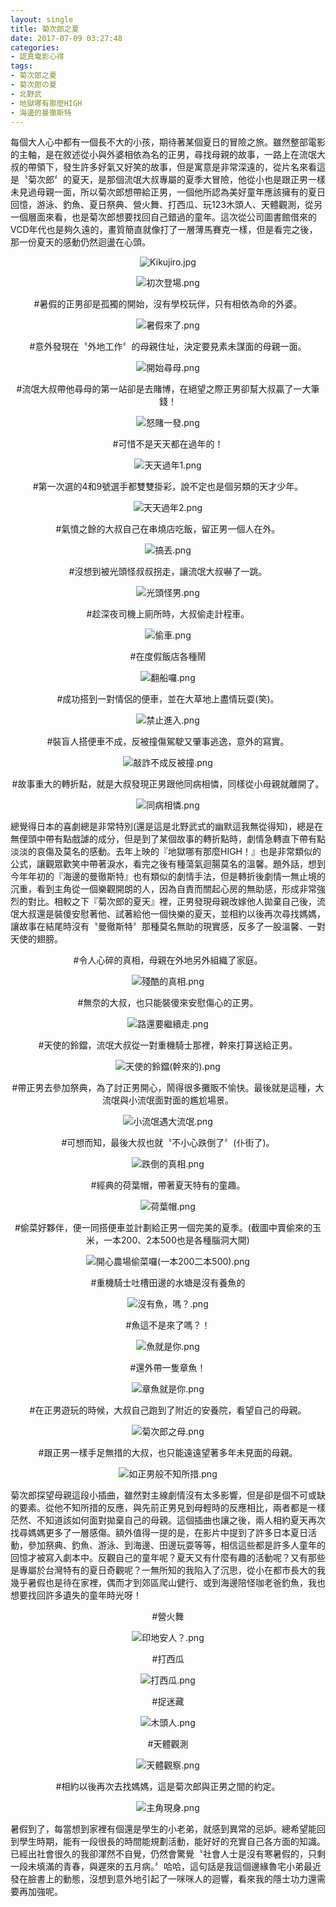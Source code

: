 ```yaml
---
layout: single
title: 菊次郎之夏
date: 2017-07-09 03:27:48
categories:
- 認真電影心得
tags:
- 菊次郎之夏
- 菊次郎の夏
- 北野武
- 地獄哪有那麼HIGH
- 海邊的曼徹斯特
---
```


每個大人心中都有一個長不大的小孩，期待著某個夏日的冒險之旅。雖然整部電影的主軸，是在敘述從小與外婆相依為名的正男，尋找母親的故事，一路上在流氓大叔的帶領下，發生許多好氣又好笑的故事，但是寓意是非常深遠的，從片名來看這是〝菊次郎〞的夏天，是那個流氓大叔專屬的夏季大冒險，他從小也是跟正男一樣未見過母親一面，所以菊次郎想帶給正男，一個他所認為美好童年應該擁有的夏日回憶，游泳、釣魚、夏日祭典、營火舞、打西瓜、玩123木頭人、天體觀測，從另一個層面來看，也是菊次郎想要找回自己錯過的童年。這次從公司圖書館借來的VCD年代也是夠久遠的，畫質簡直就像打了一層薄馬賽克一樣，但是看完之後，那一份夏天的感動仍然迴盪在心頭。

<p style="text-align:center"><img alt="Kikujiro.jpg" src="https://pic.pimg.tw/kwbuster/1499571074-1047931977.jpg?v=1499571077" title="Kikujiro.jpg"></p>


<p style="text-align:center"><img alt="初次登場.png" src="https://pic.pimg.tw/kwbuster/1498912640-1252325354_n.png?v=1499571077" title="初次登場.png"></p>

<p style="text-align: center;">#暑假的正男卻是孤獨的開始，沒有學校玩伴，只有相依為命的外婆。</p>

<p style="text-align:center"><img alt="暑假來了.png" src="https://pic.pimg.tw/kwbuster/1498912647-2281819612_n.png?v=1499571077" title="暑假來了.png"></p>

<p style="text-align: center;">#意外發現在〝外地工作〞的母親住址，決定要見素未謀面的母親一面。</p>

<p style="text-align:center"><img alt="開始尋母.png" src="https://pic.pimg.tw/kwbuster/1498912651-814777156_n.png?v=1499571077" title="開始尋母.png"></p>

<p style="text-align: center;">#流氓大叔帶他尋母的第一站卻是去賭博，在絕望之際正男卻幫大叔贏了一大筆錢！</p>

<p style="text-align:center"><img alt="怒賭一發.png" src="https://pic.pimg.tw/kwbuster/1498912641-1212256570_n.png?v=1499571077" title="怒賭一發.png"></p>

<p style="text-align: center;">#可惜不是天天都在過年的！</p>

<p style="text-align:center"><img alt="天天過年1.png" src="https://pic.pimg.tw/kwbuster/1498912625-2406308042_n.png?v=1499571076" title="天天過年1.png"></p>

<p style="text-align: center;">#第一次選的4和9號選手都雙雙掛彩，說不定也是個另類的天才少年。</p>

<p style="text-align:center"><img alt="天天過年2.png" src="https://pic.pimg.tw/kwbuster/1498912625-1788066279_n.png?v=1499571077" title="天天過年2.png"></p>

<p style="text-align: center;">#氣憤之餘的大叔自己在串燒店吃飯，留正男一個人在外。</p>

<p style="text-align:center"><img alt="搞丟.png" src="https://pic.pimg.tw/kwbuster/1498912652-2323263658_n.png?v=1499571077" title="搞丟.png"></p>

<p style="text-align: center;">#沒想到被光頭怪叔叔拐走，讓流氓大叔嚇了一跳。</p>

<p style="text-align:center"><img alt="光頭怪男.png" src="https://pic.pimg.tw/kwbuster/1498912635-3987378945_n.png?v=1499571077" title="光頭怪男.png"></p>

<p style="text-align: center;">#趁深夜司機上廁所時，大叔偷走計程車。</p>

<p style="text-align:center"><img alt="偷車.png" src="https://pic.pimg.tw/kwbuster/1498912640-3208472154_n.png?v=1499571077" title="偷車.png"></p>

<p style="text-align: center;">#在度假飯店各種鬧</p>

<p style="text-align:center"><img alt="翻船囉.png" src="https://pic.pimg.tw/kwbuster/1498912653-3489164407_n.png?v=1499571077" title="翻船囉.png"></p>

<p style="text-align: center;">#成功搭到一對情侶的便車，並在大草地上盡情玩耍(笑)。</p>

<p style="text-align:center"><img alt="禁止進入.png" src="https://pic.pimg.tw/kwbuster/1498912652-2489646835_n.png?v=1499571077" title="禁止進入.png"></p>

<p style="text-align: center;">#裝盲人搭便車不成，反被撞傷駕駛又肇事逃逸，意外的寫實。</p>

<p style="text-align:center"><img alt="敲詐不成反被撞.png" src="https://pic.pimg.tw/kwbuster/1498912652-1690960044_n.png?v=1499571077" title="敲詐不成反被撞.png"></p>

<p style="text-align: center;">#故事重大的轉折點，就是大叔發現正男跟他同病相憐，同樣從小母親就離開了。</p>

<p style="text-align:center"><img alt="同病相憐.png" src="https://pic.pimg.tw/kwbuster/1498912635-3272380141_n.png?v=1499571077" title="同病相憐.png"></p>


總覺得日本的喜劇總是非常特別(還是這是北野武式的幽默這我無從得知)，總是在無俚頭中帶有點戲謔的成分，但是到了某個故事的轉折點時，劇情急轉直下帶有點淡淡的哀傷及莫名的感動。去年上映的『地獄哪有那麼HIGH！』也是非常類似的公式，讓觀眾歡笑中帶著淚水，看完之後有種蕩氣迴腸莫名的溫馨。題外話，想到今年年初的『海邊的曼徹斯特』也有類似的劇情手法，但是轉折後劇情一無止境的沉重，看到主角從一個樂觀開朗的人，因為自責而關起心房的無助感，形成非常強烈的對比。相較之下『菊次郎的夏天』裡，正男發現母親改嫁他人拋棄自己後，流氓大叔還是裝傻安慰著他、試著給他一個快樂的夏天，並相約以後再次尋找媽媽，讓故事在結尾時沒有〝曼徹斯特〞那種莫名無助的現實感，反多了一股溫馨、一對天使的翅膀。


<p style="text-align: center;">#令人心碎的真相，母親在外地另外組織了家庭。</p>

<p style="text-align:center"><img alt="殘酷的真相.png" src="https://pic.pimg.tw/kwbuster/1498912646-2452006114_n.png?v=1499571077" title="殘酷的真相.png"></p>

<p style="text-align: center;">#無奈的大叔，也只能裝傻來安慰傷心的正男。</p>

<p style="text-align:center"><img alt="路還要繼續走.png" src="https://pic.pimg.tw/kwbuster/1498912652-190514369_n.png?v=1499571077" title="路還要繼續走.png"></p>

<p style="text-align: center;">#天使的鈴鐺，流氓大叔從一對重機騎士那裡，幹來打算送給正男。</p>

<p style="text-align:center"><img alt="天使的鈴鐺(幹來的).png" src="https://pic.pimg.tw/kwbuster/1498912624-3406481052_n.png?v=1499571077" title="天使的鈴鐺(幹來的).png"></p>

<p style="text-align: center;">#帶正男去參加祭典，為了討正男開心，鬧得很多攤販不愉快。最後就是這種，大流氓與小流氓面對面的尷尬場景。</p>

<p style="text-align:center"><img alt="小流氓遇大流氓.png" src="https://pic.pimg.tw/kwbuster/1498912624-835683742_n.png?v=1499571076" title="小流氓遇大流氓.png"></p>

<p style="text-align: center;">#可想而知，最後大叔也就〝不小心跌倒了〞(仆街了)。</p>

<p style="text-align:center"><img alt="跌倒的真相.png" src="https://pic.pimg.tw/kwbuster/1498912647-4032800349_n.png?v=1499571077" title="跌倒的真相.png"></p>

<p style="text-align: center;">#經典的荷葉帽，帶著夏天特有的童趣。</p>

<p style="text-align:center"><img alt="荷葉帽.png" src="https://pic.pimg.tw/kwbuster/1498912644-3213570753_n.png?v=1499571077" title="荷葉帽.png"></p>

<p style="text-align: center;">#偷菜好夥伴，便一同搭便車並計劃給正男一個完美的夏季。(截圖中賣偷來的玉米，一本200、2本500也是各種腦洞大開)</p>

<p style="text-align:center"><img alt="開心農場偷菜囉(一本200二本500).png" src="https://pic.pimg.tw/kwbuster/1498912648-819265374_n.png?v=1499571077" title="開心農場偷菜囉(一本200二本500).png"></p>

<p style="text-align: center;">#重機騎士吐槽田邊的水塘是沒有養魚的</p>

<p style="text-align:center"><img alt="沒有魚，嗎？.png" src="https://pic.pimg.tw/kwbuster/1498912640-3139096623_n.png?v=1499571077" title="沒有魚，嗎？.png"></p>

<p style="text-align: center;">#魚這不是來了嗎？！</p>

<p style="text-align:center"><img alt="魚就是你.png" src="https://pic.pimg.tw/kwbuster/1498912644-3623659906_n.png?v=1499571077" title="魚就是你.png"></p>

<p style="text-align: center;">#還外帶一隻章魚！</p>

<p style="text-align:center"><img alt="章魚就是你.png" src="https://pic.pimg.tw/kwbuster/1498912641-1341275832_n.png?v=1499571077" title="章魚就是你.png"></p>

<p style="text-align: center;">#在正男遊玩的時候，大叔自己跑到了附近的安養院，看望自己的母親。</p>

<p style="text-align:center"><img alt="菊次郎之母.png" src="https://pic.pimg.tw/kwbuster/1498912646-1079857543_n.png?v=1499571077" title="菊次郎之母.png"></p>

<p style="text-align: center;">#跟正男一樣手足無措的大叔，也只能遠遠望著多年未見面的母親。</p>

<p style="text-align:center"><img alt="如正男般不知所措.png" src="https://pic.pimg.tw/kwbuster/1498912639-2574081308_n.png?v=1499571077" title="如正男般不知所措.png"></p>


菊次郎探望母親這段小插曲，雖然對主線劇情沒有太多影響，但是卻是個不可或缺的要素。從他不知所措的反應，與先前正男見到母輕時的反應相比，兩者都是一樣茫然、不知道該如何面對拋棄自己的母親。這個插曲也讓之後，兩人相約夏天再次找尋媽媽更多了一層感傷。額外值得一提的是，在影片中提到了許多日本夏日活動，參加祭典、釣魚、游泳、到海邊、田邊玩耍等等，相信這些都是許多人童年的回憶才被寫入劇本中。反觀自己的童年呢？夏天又有什麼有趣的活動呢？又有那些是專屬於台灣特有的夏日奇觀呢？一無所知的我陷入了沉思，從小在都市長大的我幾乎暑假也是待在家裡，偶而才到郊區爬山健行、或到海邊陪怪咖老爸釣魚，我也想要找回許多遺失的童年時光呀！


<p style="text-align: center;">#營火舞</p>

<p style="text-align:center"><img alt="印地安人？.png" src="https://pic.pimg.tw/kwbuster/1498912635-2327651402_n.png?v=1499571077" title="印地安人？.png"></p>

<p style="text-align: center;">#打西瓜</p>

<p style="text-align:center"><img alt="打西瓜.png" src="https://pic.pimg.tw/kwbuster/1498912635-1229161943_n.png?v=1499571077" title="打西瓜.png"></p>

<p style="text-align: center;">#捉迷藏</p>

<p style="text-align:center"><img alt="木頭人.png" src="https://pic.pimg.tw/kwbuster/1498912635-2500564240_n.png?v=1499571077" title="木頭人.png"></p>

<p style="text-align: center;">#天體觀測</p>

<p style="text-align:center"><img alt="天體觀察.png" src="https://pic.pimg.tw/kwbuster/1498912625-2813983374_n.png?v=1499571077" title="天體觀察.png"></p>

<p style="text-align: center;">#相約以後再次去找媽媽，這是菊次郎與正男之間的約定。</p>

<p style="text-align:center"><img alt="主角現身.png" src="https://pic.pimg.tw/kwbuster/1498912634-4117188248_n.png?v=1499571077" title="主角現身.png"></p>

暑假到了，每當想到家裡有個還是學生的小老弟，就感到異常的忌妒。總希望能回到學生時期，能有一段很長的時間能規劃活動，能好好的充實自己各方面的知識。已經出社會很久的我卻渾然不自覺，仍然會驚覺〝社會人士是沒有寒暑假的，只剩一段未填滿的青春，與遲來的五月病。〞哈哈，這句話是我這個邊緣魯宅小弟最近發在臉書上的動態，沒想到意外地引起了一咪咪人的迴響，看來我的隱士功力還需要再加強呢。

